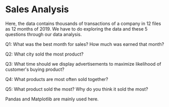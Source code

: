 # Sales Analysis

Here, the data contains thousands of transactions of a company in 12 files as 12 months of 2019.
We have to do exploring the data and these 5 questions through our data analysis.

Q1: What was the best month for sales? How much was earned that month?

Q2: What city sold the most product?

Q3: What time should we display advertisements to maximize likelihood of customer's buying product?

Q4: What products are most often sold together?

Q5: What product sold the most? Why do you think it sold the most?

Pandas and Matplotlib are mainly used here.
